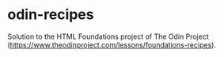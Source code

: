 # odin-recipes
Solution to the HTML Foundations project of The Odin Project (https://www.theodinproject.com/lessons/foundations-recipes).
